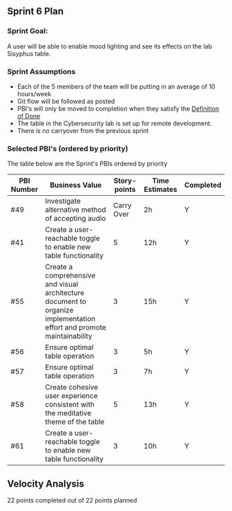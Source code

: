 ## Sprint 6 Plan

### Sprint Goal:
A user will be able to enable mood lighting and see its effects on the lab Sisyphus table.

### Sprint Assumptions

* Each of the 5 members of the team will be putting in an average of 10 hours/week
* Git flow will be followed as posted
* PBI's will only be moved to completion when they satisfy the [Definition of Done](/msoe.edu/sdl/sd21/sisyphus/msoe-sisbot/-/wikis/Process/Definition%20of%20Done)
* The table in the Cybersecurity lab is set up for remote development.
* There is no carryover from the previous sprint

### Selected PBI's (ordered by priority)
The table below are the Sprint's PBIs ordered by priority


| PBI Number | Business Value | Story-points | Time Estimates | Completed |
| ---------- | -------------- | ------------ | -------------- | --------- |
| #49 | Investigate alternative method of accepting audio | Carry Over | 2h | Y |
| #41 | Create a user-reachable toggle to enable new table functionality | 5 | 12h | Y |
| #55 | Create a comprehensive and visual architecture document to organize implementation effort and promote maintainability | 3 | 15h | Y |
| #56 | Ensure optimal table operation | 3 | 5h | Y |
| #57 | Ensure optimal table operation | 3 | 7h | Y |
| #58 | Create cohesive user experience consistent with the meditative theme of the table | 5 | 13h | Y |
| #61 | Create a user-reachable toggle to enable new table functionality | 3 | 10h | Y |


## Velocity Analysis
22 points completed out of 22 points planned